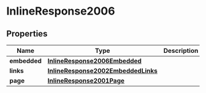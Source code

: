 

# InlineResponse2006

## Properties

Name | Type | Description | Notes
------------ | ------------- | ------------- | -------------
**embedded** | [**InlineResponse2006Embedded**](InlineResponse2006Embedded.md) |  |  [optional]
**links** | [**InlineResponse2002EmbeddedLinks**](InlineResponse2002EmbeddedLinks.md) |  | 
**page** | [**InlineResponse2001Page**](InlineResponse2001Page.md) |  | 



